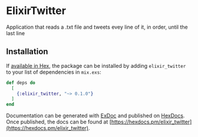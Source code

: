 # ElixirTwitter

Application that reads a .txt file and tweets evey line of it, in order, until the last line

## Installation

If [available in Hex](https://hex.pm/docs/publish), the package can be installed
by adding `elixir_twitter` to your list of dependencies in `mix.exs`:

```elixir
def deps do
  [
    {:elixir_twitter, "~> 0.1.0"}
  ]
end
```

Documentation can be generated with [ExDoc](https://github.com/elixir-lang/ex_doc)
and published on [HexDocs](https://hexdocs.pm). Once published, the docs can
be found at [https://hexdocs.pm/elixir_twitter](https://hexdocs.pm/elixir_twitter).

